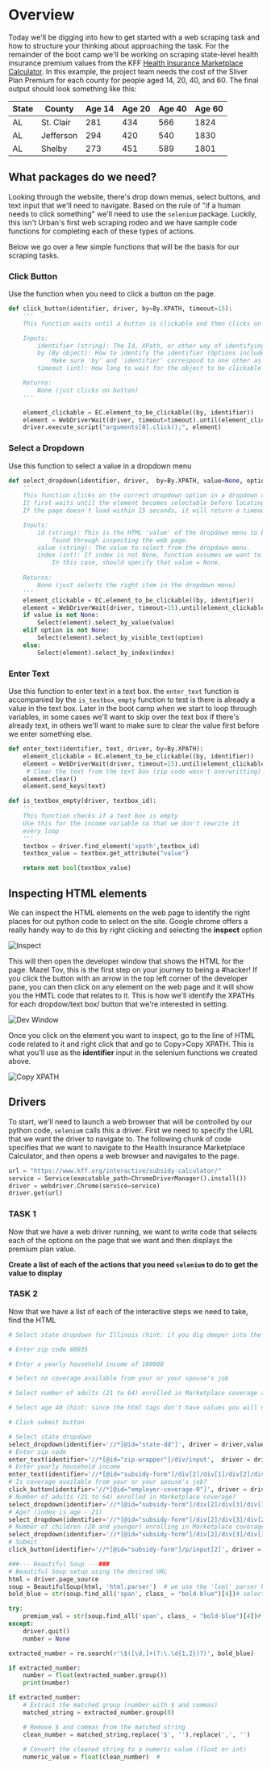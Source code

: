 # Overview

Today we'll be digging into how to get started with a web scraping task and how to structure your thinking about approaching the task. For the remainder of the boot camp we'll be working on scraping state-level health insurance premium values from the KFF [Health Insurance Marketplace Calculator](https://www.kff.org/interactive/subsidy-calculator/). In this example, the project team needs the cost of the Sliver Plan Premium for each county for people aged 14, 20, 40, and 60. The final output should look something like this:

| State | County    | Age 14 | Age 20 | Age 40 | Age 60 |
|-------|-----------|--------|--------|--------|--------|
| AL    | St. Clair | 281    | 434    | 566    | 1824   |
| AL    | Jefferson | 294    | 420    | 540    | 1830   |
| AL    | Shelby    | 273    | 451    | 589    | 1801   |

## What packages do we need? 

Looking through the website, there's drop down menus, select buttons, and text input that we'll need to navigate. Based on the rule of "if a human needs to click something" we'll need to use the `selenium` package. Luckily, this isn't Urban's first web scraping rodeo and we have sample code functions for completing each of these types of actions.

Below we go over a few simple functions that will be the basis for our scraping tasks. 

### Click Button

Use the function when you need to click a button on the page. 

```python
def click_button(identifier, driver, by=By.XPATH, timeout=15):   
    '''
    This function waits until a button is clickable and then clicks on it.`

    Inputs:
        identifier (string): The Id, XPath, or other way of identifying the element to be clicked on
        by (By object): How to identify the identifier (Options include By.XPATH, By.ID, By.Name and others).
            Make sure 'by' and 'identifier' correspond to one other as they are used as a tuple pair below.
        timeout (int): How long to wait for the object to be clickable

    Returns:
        None (just clicks on button)
    '''

    element_clickable = EC.element_to_be_clickable((by, identifier))
    element = WebDriverWait(driver, timeout=timeout).until(element_clickable)
    driver.execute_script("arguments[0].click();", element)
```


### Select a Dropdown

Use this function to select a value in a dropdown menu 

```python
def select_dropdown(identifier, driver,  by=By.XPATH, value=None, option=None,  index=None):
    '''
    This function clicks on the correct dropdown option in a dropdown object.
    It first waits until the element becomes selectable before locating the proper drop down menu. Then it selects the proper option.
    If the page doesn't load within 15 seconds, it will return a timeout message.

    Inputs:
        id (string): This is the HTML 'value' of the dropdown menu to be selected, 
            found through inspecting the web page.
        value (string): The value to select from the dropdown menu.
        index (int): If index is not None, function assumes we want to select an option by its index instead of by specific value. 
            In this case, should specify that value = None.
    
    Returns:
        None (just selects the right item in the dropdown menu)
    '''
    element_clickable = EC.element_to_be_clickable((by, identifier))
    element = WebDriverWait(driver, timeout=15).until(element_clickable)
    if value is not None:
        Select(element).select_by_value(value)
    elif option is not None: 
        Select(element).select_by_visible_text(option)
    else:
        Select(element).select_by_index(index)
```


### Enter Text 

Use this function to enter text in a text box. the `enter_text` function is accompanied by the `is_textbox_empty` function to test is there is already a value in the text box. Later in the boot camp when we start to loop through variables, in some cases we'll want to skip over the text box if there's already text, in others we'll want to make sure to clear the value first before we enter something else. 


```python
def enter_text(identifier, text, driver, by=By.XPATH):
    element_clickable = EC.element_to_be_clickable((by, identifier))
    element = WebDriverWait(driver, timeout=15).until(element_clickable)
     # Clear the text from the text box (zip code wasn't overwritting)
    element.clear()
    element.send_keys(text)
```

```python
def is_textbox_empty(driver, textbox_id):
    '''
    This function checks if a text box is empty
    Use this for the income variable so that we don't rewrite it
    every loop
    '''
    textbox = driver.find_element('xpath',textbox_id)
    textbox_value = textbox.get_attribute("value")

    return not bool(textbox_value)
```

## Inspecting HTML elements 

We can inspect the HTML elements on the web page to identify the right places for out python code to select on the site. Google chrome offers a really handy way to do this by right clicking and selecting the **inspect** option 

![Inspect](images/inspect-element.png)

This will then open the developer window that shows the HTML for the page. Mazel Tov, this is the first step on your journey to being a #hacker! If you click the button with an arrow in the top left corner of the developer pane, you can then click on any element on the web page and it will show you the HMTL code that relates to it. This is how we'll identify the XPATHs for each dropdow/text box/ button that we're interested in setting. 

![Dev Window](images/developer-window.png)

Once you click on the element you want to inspect, go to the line of HTML code related to it and right click that and go to Copy>Copy XPATH. This is what you'll use as the **identifier** input in the selenium functions we created above. 

![Copy XPATH](images/xpath.png)


## Drivers

To start, we'll need to launch a web browser that will be controlled by our python code,  `selenium` calls this a driver. First we need to specify the URL that we want the driver to navigate to. The following chunk of code specifies that we want to navigate to the Health Insurance Marketplace Calculator, and then opens a web browser and navigates to the page. 

```python
url = "https://www.kff.org/interactive/subsidy-calculator/"
service = Service(executable_path=ChromeDriverManager().install())
driver = webdriver.Chrome(service=service)
driver.get(url)
```

### TASK 1

Now that we have a web driver running, we want to write code that selects each of the options on the page that we want and then displays the premium plan value. 

**Create a list of each of the actions that you need `selenium` to do to get the value to display**

### TASK 2

Now that we have a list of each of the interactive steps we need to take, find the HTML


```python
# Select state dropdown for Illinois (hint: if you dig deeper into the html, you can see how each state is named in the html values)

# Enter zip code 60035

# Enter a yearly household income of 100000

# Select no coverage available from your or your spouse's job

# Select number of adults (21 to 64) enrolled in Marketplace coverage as 1 

# Select age 40 (hint: since the html tags don't have values you will need to reference the index of the age you want)

# Click submit button

```

```python
# Select state dropdown
select_dropdown(identifier='//*[@id="state-dd"]', driver = driver,value='il')
# Enter zip code
enter_text(identifier='//*[@id="zip-wrapper"]/div/input',  driver = driver,text = '60035')
# Enter yearly household income
enter_text(identifier='//*[@id="subsidy-form"]/div[2]/div[1]/div[2]/div[2]/input',driver = driver, text = '100000')
# Is coverage available from your or your spouse's job? 
click_button(identifier='//*[@id="employer-coverage-0"]', driver = driver)
# Number of adults (21 to 64) enrolled in Marketplace coverage? 
select_dropdown(identifier='//*[@id="subsidy-form"]/div[2]/div[3]/div[1]/div/select', value = "1", driver = driver)
# Age? (index is age - 21)
select_dropdown(identifier='//*[@id="subsidy-form"]/div[2]/div[3]/div[2]/div/div[1]/select', index = '19', driver = driver)
# Number of children (20 and younger) enrolling in Marketplace coverage
select_dropdown(identifier='//*[@id="subsidy-form"]/div[2]/div[3]/div[3]/div/select', index = '0')
# Submit
click_button(identifier='//*[@id="subsidy-form"]/p/input[2]', driver = driver)
```


```python
###--- Beautiful Soup ---###
# Beautiful Soup setup using the desired URL
html = driver.page_source
soup = BeautifulSoup(html, 'html.parser')  # we use the 'lxml' parser here to scrape this page, which is very fast
bold_blue = str(soup.find_all('span', class_ = "bold-blue")[4])# select the 4th element which has the value we want 

try:
    premium_val = str(soup.find_all('span', class_ = "bold-blue")[4])# select the 4th element which has the value we want 
except:
    driver.quit()
    number = None

extracted_number = re.search(r'\$([\d,]+(?:\.\d{1,2})?)', bold_blue)

if extracted_number:
    number = float(extracted_number.group())
    print(number) 

if extracted_number:
    # Extract the matched group (number with $ and commas)
    matched_string = extracted_number.group(0)

    # Remove $ and commas from the matched string
    clean_number = matched_string.replace('$', '').replace(',', '')
    
    # Convert the cleaned string to a numeric value (float or int)
    numeric_value = float(clean_number)  # 
```

